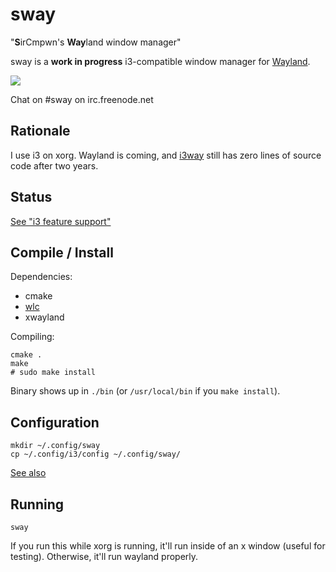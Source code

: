 # sway

"**S**irCmpwn's **Way**land window manager"

sway is a **work in progress** i3-compatible window manager for
[Wayland](http://wayland.freedesktop.org/).

![](https://sr.ht/qxGE.png)

Chat on #sway on irc.freenode.net

## Rationale

I use i3 on xorg. Wayland is coming, and [i3way](http://i3way.org/) still has
zero lines of source code after two years.

## Status

[See "i3 feature support"](https://github.com/SirCmpwn/sway/issues/2)

## Compile / Install

Dependencies:

* cmake
* [wlc](https://github.com/Cloudef/wlc)
* xwayland

Compiling:

    cmake .
    make
    # sudo make install

Binary shows up in `./bin` (or `/usr/local/bin` if you `make install`).

## Configuration

    mkdir ~/.config/sway
    cp ~/.config/i3/config ~/.config/sway/

[See also](http://i3wm.org/docs/)

## Running

    sway

If you run this while xorg is running, it'll run inside of an x window (useful
for testing). Otherwise, it'll run wayland properly.
